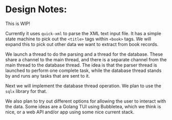 # Design Notes:

This is WIP!

Currently it uses `quick-xml` to parse the XML text input file.
It has a simple state machine to pick out the `<title>` tags
within `<book>` tags. We will expand this to pick out other data
we want to extract from book records.

We launch a thread to do the parsing and a thread for the database.
These share a channel to the main thread, and there is a separate
channel from the main thread to the database thread. The idea
is that the parser thread is launched to perform one complete task,
while the database thread stands by and runs any tasks that are
sent to it.

Next we will implement the database thread operation. We plan to
use the `sqlx` library for that.

We also plan to try
out different options for allowing the user to interact with the
data. Some ideas are a Golang TUI using Bubbletea, which we think
is nice, or a web API and/or app using some nice current stack.
